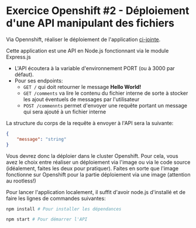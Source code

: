 # Exercice Openshift #2 - Déploiement d'une API manipulant des fichiers

Via Opennshift, réaliser le déploiement de l'application [ci-jointe](./app-v1.zip).

Cette application est une API en Node.js fonctionnant via le module Express.js

* L'API écoutera à la variable d'environnement PORT (ou à 3000 par défaut). 
* Pour ses endpoints: 
    * `GET /` qui doit retourner le message **Hello World!**
    * `GET /comments` va lire le contenu du fichier interne de sorte à stocker les ajout éventuels de messages par l'utilisateur
    * `POST /commennts` permet d'envoyer une requête portant un message qui sera ajouté à un fichier interne

La structure du corps de la requête à envoyer à l'API sera la suivante: 

```json
{
    "message": "string"
}
```

Vous devrez donc la déploier dans le cluster Openshift. Pour cela, vous avez le choix entre réaliser un déploiement via l'image ou via le code source (idéalement, faites les deux pour pratiquer). Faites en sorte que l'image fonctionne sur Openshift pour la partie déploiement via une image (attention au rootless!)

Pour lancer l'application localement, il suffit d'avoir node.js d'installé et de faire les lignes de commandes suivantes: 

```bash
npm install # Pour installer les dépendances

npm start # Pour démarrer l'API
```